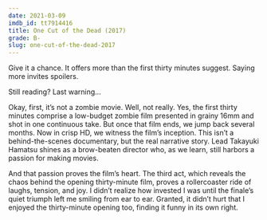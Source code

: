 ```yaml
---
date: 2021-03-09
imdb_id: tt7914416
title: One Cut of the Dead (2017)
grade: B-
slug: one-cut-of-the-dead-2017
---
```


Give it a chance. It offers more than the first thirty minutes suggest. Saying more invites spoilers.

<!-- end -->

Still reading? Last warning…

Okay, first, it’s not a zombie movie. Well, not really. Yes, the first thirty minutes comprise a low-budget zombie film presented in grainy 16mm and shot in one continuous take. But once that film ends, we jump back several months. Now in crisp HD, we witness the film’s inception. This isn’t a behind-the-scenes documentary, but the real narrative story. Lead Takayuki Hamatsu shines as a brow-beaten director who, as we learn, still harbors a passion for making movies.

And that passion proves the film’s heart. The third act, which reveals the chaos behind the opening thirty-minute film, proves a rollercoaster ride of laughs, tension, and joy. I didn’t realize how invested I was until the finale’s quiet triumph left me smiling from ear to ear. Granted, it didn’t hurt that I enjoyed the thirty-minute opening too, finding it funny in its own right.